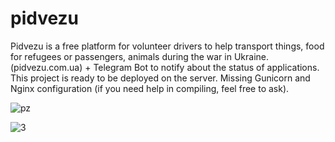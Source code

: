 # pidvezu
Pidvezu is a free platform for volunteer drivers to help transport things, food for refugees or passengers, animals during the war in Ukraine. (pidvezu.com.ua) + Telegram Bot to notify about the status of applications.
This project is ready to be deployed on the server. Missing Gunicorn and Nginx configuration (if you need help in compiling, feel free to ask).

![pz](https://user-images.githubusercontent.com/68155915/191244463-bd53cc96-da6e-431d-af23-e3903017a3c8.jpg)

![3](https://user-images.githubusercontent.com/68155915/199688537-65026bd0-d371-48ef-a861-b8df8f164c9f.jpg)
